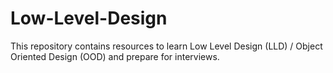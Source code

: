 # Low-Level-Design
This repository contains resources to learn Low Level Design (LLD) / Object Oriented Design (OOD) and prepare for interviews.
